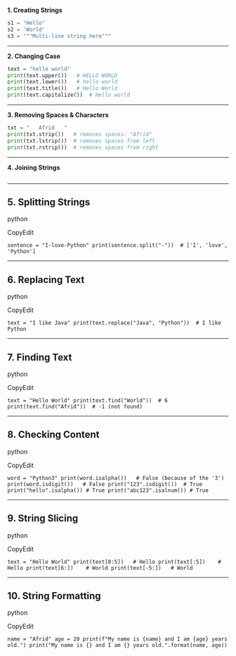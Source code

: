  **1. Creating Strings**
```Python
s1 = "Hello"
s2 = 'World'
s3 = """Multi-line string here"""
```
---
 
 **2. Changing Case**
```Python
text = "hello world"
print(text.upper())   # HELLO WORLD
print(text.lower())   # hello world
print(text.title())   # Hello World
print(text.capitalize())  # Hello world
```
---

**3. Removing Spaces & Characters**
```Python
txt = "   Afrid   "
print(txt.strip())   # removes spaces: "Afrid"
print(txt.lstrip())  # removes spaces from left
print(txt.rstrip())  # removes spaces from right
```
---

**4. Joining Strings**
```Python

```

---

## **5. Splitting Strings**

python

CopyEdit

`sentence = "I-love-Python" print(sentence.split("-"))  # ['I', 'love', 'Python']`

---

## **6. Replacing Text**

python

CopyEdit

`text = "I like Java" print(text.replace("Java", "Python"))  # I like Python`

---

## **7. Finding Text**

python

CopyEdit

`text = "Hello World" print(text.find("World"))  # 6 print(text.find("Afrid"))  # -1 (not found)`

---

## **8. Checking Content**

python

CopyEdit

`word = "Python3" print(word.isalpha())   # False (because of the '3') print(word.isdigit())   # False print("123".isdigit())  # True print("hello".isalpha()) # True print("abc123".isalnum()) # True`

---

## **9. String Slicing**

python

CopyEdit

`text = "Hello World" print(text[0:5])   # Hello print(text[:5])    # Hello print(text[6:])    # World print(text[-5:])   # World`

---

## **10. String Formatting**

python

CopyEdit

`name = "Afrid" age = 20 print(f"My name is {name} and I am {age} years old.") print("My name is {} and I am {} years old.".format(name, age))`